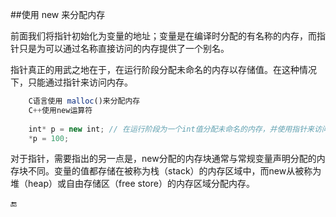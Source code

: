 ##使用 new 来分配内存

前面我们将指针初始化为变量的地址；变量是在编译时分配的有名称的内存，而指针只是为可以通过名称直接访问的内存提供了一个别名。

指针真正的用武之地在于，在运行阶段分配未命名的内存以存储值。在这种情况下，只能通过指针来访问内存。

```javascript
    C语言使用 malloc()来分配内存
    C++使用new运算符
    
    int* p = new int; // 在运行阶段为一个int值分配未命名的内存，并使用指针来访问这个值
    *p = 100;
```
对于指针，需要指出的另一点是，new分配的内存块通常与常规变量声明分配的内存块不同。变量的值都存储在被称为栈（stack）的内存区域中，而new从被称为堆（heap）或自由存储区（free store）的内存区域分配内存。

🔚